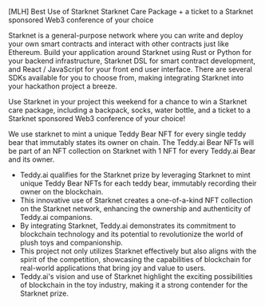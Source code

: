 [MLH] Best Use of Starknet
Starknet Care Package + a ticket to a Starknet sponsored Web3 conference of your choice

Starknet is a general-purpose network where you can write and deploy your own smart contracts and interact with other contracts just like Ethereum. Build your application around Starknet using Rust or Python for your backend infrastructure, Starknet DSL for smart contract development, and React / JavaScript for your front end user interface. There are several SDKs available for you to choose from, making integrating Starknet into your hackathon project a breeze.

Use Starknet in your project this weekend for a chance to win a Starknet care package, including a backpack, socks, water bottle, and a ticket to a Starknet sponsored Web3 conference of your choice!

We use starknet to mint a unique Teddy Bear NFT for every single teddy bear that immutably states its owner on chain. The Teddy.ai Bear NFTs will be part of an NFT collection on Starknet with 1 NFT for every Teddy.ai Bear and its owner. 


- Teddy.ai qualifies for the Starknet prize by leveraging Starknet to mint unique Teddy Bear NFTs for each teddy bear, immutably recording their owner on the blockchain.
- This innovative use of Starknet creates a one-of-a-kind NFT collection on the Starknet network, enhancing the ownership and authenticity of Teddy.ai companions.
- By integrating Starknet, Teddy.ai demonstrates its commitment to blockchain technology and its potential to revolutionize the world of plush toys and companionship.
- This project not only utilizes Starknet effectively but also aligns with the spirit of the competition, showcasing the capabilities of blockchain for real-world applications that bring joy and value to users.
- Teddy.ai's vision and use of Starknet highlight the exciting possibilities of blockchain in the toy industry, making it a strong contender for the Starknet prize.